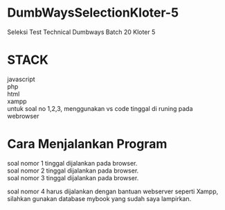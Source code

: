 # DumbWaysSelectionKloter-5
Seleksi Test Technical Dumbways Batch 20 Kloter 5

# STACK

javascript <br/>
php<br/>
html<br/>
xampp<br/>
untuk soal no 1,2,3, menggunakan vs code tinggal di runing pada webrowser<br/>


# Cara Menjalankan Program

soal nomor 1 tinggal dijalankan pada browser.<br/>
soal nomor 2 tinggal dijalankan pada browser.<br/>
soal nomor 3 tinggal dijalankan pada browser.<br/>

soal nomor 4 harus dijalankan dengan bantuan webserver seperti Xampp, silahkan gunakan database mybook yang sudah saya lampirkan.<br/>
